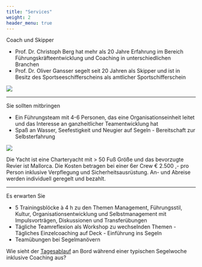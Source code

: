 ```yaml
---
title: "Services"
weight: 2
header_menu: true
---
```


Coach und Skipper

- Prof. Dr. Christoph Berg hat mehr als 20 Jahre Erfahrung im Bereich Führungskräfteentwicklung und Coaching in unterschiedlichen Branchen
- Prof. Dr. Oliver Gansser segelt seit 20 Jahren als Skipper und ist in Besitz des Sportseeschifferscheins als amtlicher Sportschifferschein


![](images/OlliandChristoph.jpg)

---

Sie sollten mitbringen

- Ein Führungsteam mit 4-6 Personen, das eine Organisationseinheit leitet und das Interesse an ganzheitlicher Teamentwicklung hat
- Spaß an Wasser, Seefestigkeit und Neugier auf Segeln - Bereitschaft zur Selbsterfahrung

![](images/reflexion.jpg)

Die Yacht ist eine Charteryacht mit > 50 Fuß Größe und das bevorzugte Revier ist Mallorca. Die Kosten betragen bei einer 6er Crew € 2.500 ,- pro Person inklusive Verpflegung und Sicherheitsausrüstung. An- und Abreise werden individuell geregelt und bezahlt.


---

Es erwarten Sie

- 5 Trainingsblöcke à 4 h zu den Themen Management, Führungsstil, Kultur, Organisationsentwicklung und Selbstmanagement mit Impulsvorträgen, Diskussionen und Transferübungen
- Tägliche Teamreflexion als Workshop zu wechselnden Themen - Tägliches Einzelcoaching auf Deck - Einführung ins Segeln
- Teamübungen bei Segelmanövern


Wie sieht der [Tagesablauf](services) an Bord während einer typischen Segelwoche inklusive Coaching aus?


